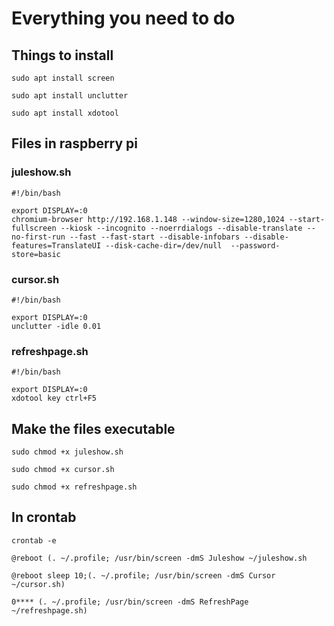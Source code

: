 # Everything you need to do

## Things to install

```
sudo apt install screen
```
```
sudo apt install unclutter
```
```
sudo apt install xdotool
```

## Files in raspberry pi
### juleshow.sh

```
#!/bin/bash

export DISPLAY=:0
chromium-browser http://192.168.1.148 --window-size=1280,1024 --start-fullscreen --kiosk --incognito --noerrdialogs --disable-translate --no-first-run --fast --fast-start --disable-infobars --disable-features=TranslateUI --disk-cache-dir=/dev/null  --password-store=basic
```


### cursor.sh

```
#!/bin/bash

export DISPLAY=:0
unclutter -idle 0.01
```


### refreshpage.sh

```
#!/bin/bash

export DISPLAY=:0
xdotool key ctrl+F5
```

## Make the files executable

```
sudo chmod +x juleshow.sh
```
```
sudo chmod +x cursor.sh
```
```
sudo chmod +x refreshpage.sh
```

## In crontab
```
crontab -e
```
```
@reboot (. ~/.profile; /usr/bin/screen -dmS Juleshow ~/juleshow.sh
```
```
@reboot sleep 10;(. ~/.profile; /usr/bin/screen -dmS Cursor ~/cursor.sh)
```
```
0**** (. ~/.profile; /usr/bin/screen -dmS RefreshPage ~/refreshpage.sh)
```
